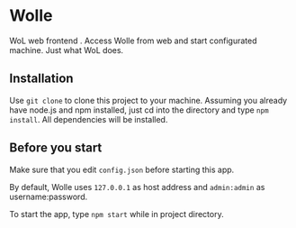Wolle
======
WoL web frontend . Access Wolle from web and start configurated machine. Just what WoL does.

## Installation
Use `git clone` to clone this project to your machine. Assuming you already have node.js and npm installed, just cd into the directory and type `npm install`.
All dependencies will be installed.

## Before you start
Make sure that you edit `config.json` before starting this app.

By default, Wolle uses `127.0.0.1` as host address and `admin:admin` as username:password.


To start the app, type `npm start` while in project directory.